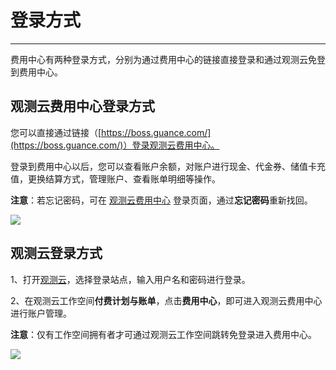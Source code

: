 # 登录方式
---

费用中心有两种登录方式，分别为通过费用中心的链接直接登录和通过观测云免登到费用中心。

## 观测云费用中心登录方式

您可以直接通过链接（[https://boss.guance.com/](https://boss.guance.com/)）登录观测云费用中心。

登录到费用中心以后，您可以查看账户余额，对账户进行现金、代金券、储值卡充值，更换结算方式，管理账户、查看账单明细等操作。

**注意**：若忘记密码，可在 [观测云费用中心](https://boss.guance.com/) 登录页面，通过**忘记密码**重新找回。

![](../img/3.billing_cost_1.png)

## 观测云登录方式

1、打开[观测云](https://auth.guance.com/login/pwd)，选择登录站点，输入用户名和密码进行登录。

2、在观测云工作空间**付费计划与账单**，点击**费用中心**，即可进入观测云费用中心进行账户管理。

**注意**：仅有工作空间拥有者才可通过观测云工作空间跳转免登录进入费用中心。

![](../img/3.billing_cost_2.png)
